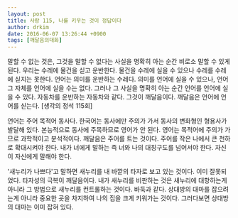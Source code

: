 ```yaml
---
layout: post
title: 사랑 115, 나를 키우는 것이 정답이다
author: drkim
date: 2016-06-07 13:26:44 +0900
tags: [깨달음의대화]
---
```

말할 수 없는 것은, 그것을 말할 수 없다는 사실을 명확히 아는 순간 비로소 말할 수 있게 된다. 우리는 수레에 물건을 싣고 운반한다. 물건을 수레에 실을 수 있으나 수레를 수레에 싣지는 못한다. 언어는 의미를 운반하는 수레다. 의미를 언어에 실을 수 있으나, 언어 그 자체를 언어에 실을 수는 없다. 그러나 그 사실을 명확히 아는 순간 언어를 언어에 실을 수 있다. 자동차를 운반하는 자동차와 같다. 그것이 깨달음이다. 깨달음은 언어에 언어를 싣는다. [생각의 정석 115회]

  


언어는 주어 목적어 동사다. 한국어는 동사에만 주의가 가서 동사의 변화형인 형용사가 발달해 있다. 본능적으로 동사에 주목하므로 영어가 안 된다. 영어는 목적어에 주의가 가므로 과학적이고 분석적이다. 깨달음은 주어를 트는 것이다. 주어를 작은 나에서 큰 천하로 확대시켜야 한다. 내가 너에게 말하는 즉 너와 나의 대칭구도를 넘어서야 한다. 자신이 자신에게 말해야 한다. 

  


'새누리가 나쁘다'고 말하면 새누리를 내 바깥의 타자로 보고 있는 것이다. 이미 잘못되었다. 타자성의 극복이 깨달음이다. 내가 새누리를 비판하는 것은 새누리에 대항하는게 아니라 그 방법으로 새누리를 컨트롤하는 것이다. 바둑과 같다. 상대방의 대마를 잡으려는게 아니라 중요한 곳을 차지하여 나의 집을 크게 키워가는 것이다. 그러다보면 상대방의 대마는 이미 잡혀 있다.